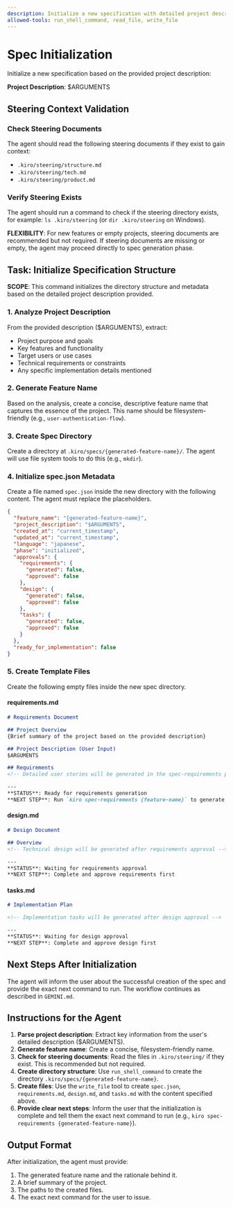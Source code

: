 ```yaml
---
description: Initialize a new specification with detailed project description and requirements
allowed-tools: run_shell_command, read_file, write_file
---
```


# Spec Initialization

Initialize a new specification based on the provided project description:

**Project Description**: $ARGUMENTS

## Steering Context Validation

### Check Steering Documents
The agent should read the following steering documents if they exist to gain context:
- `.kiro/steering/structure.md`
- `.kiro/steering/tech.md`
- `.kiro/steering/product.md`

### Verify Steering Exists
The agent should run a command to check if the steering directory exists, for example: `ls .kiro/steering` (or `dir .kiro/steering` on Windows).

**FLEXIBILITY**: For new features or empty projects, steering documents are recommended but not required. If steering documents are missing or empty, the agent may proceed directly to spec generation phase.

## Task: Initialize Specification Structure

**SCOPE**: This command initializes the directory structure and metadata based on the detailed project description provided.

### 1. Analyze Project Description
From the provided description ($ARGUMENTS), extract:
- Project purpose and goals
- Key features and functionality
- Target users or use cases
- Technical requirements or constraints
- Any specific implementation details mentioned

### 2. Generate Feature Name
Based on the analysis, create a concise, descriptive feature name that captures the essence of the project. This name should be filesystem-friendly (e.g., `user-authentication-flow`).

### 3. Create Spec Directory
Create a directory at `.kiro/specs/{generated-feature-name}/`. The agent will use file system tools to do this (e.g., `mkdir`).

### 4. Initialize spec.json Metadata
Create a file named `spec.json` inside the new directory with the following content. The agent must replace the placeholders.
```json
{
  "feature_name": "{generated-feature-name}",
  "project_description": "$ARGUMENTS",
  "created_at": "current_timestamp",
  "updated_at": "current_timestamp",
  "language": "japanese",
  "phase": "initialized",
  "approvals": {
    "requirements": {
      "generated": false,
      "approved": false
    },
    "design": {
      "generated": false,
      "approved": false
    },
    "tasks": {
      "generated": false,
      "approved": false
    }
  },
  "ready_for_implementation": false
}
```

### 5. Create Template Files
Create the following empty files inside the new spec directory.

#### requirements.md
```markdown
# Requirements Document

## Project Overview
{Brief summary of the project based on the provided description}

## Project Description (User Input)
$ARGUMENTS

## Requirements
<!-- Detailed user stories will be generated in the spec-requirements phase -->

---
**STATUS**: Ready for requirements generation
**NEXT STEP**: Run `kiro spec-requirements {feature-name}` to generate detailed requirements
```

#### design.md
```markdown
# Design Document

## Overview
<!-- Technical design will be generated after requirements approval -->

---
**STATUS**: Waiting for requirements approval
**NEXT STEP**: Complete and approve requirements first
```

#### tasks.md
```markdown
# Implementation Plan

<!-- Implementation tasks will be generated after design approval -->

---
**STATUS**: Waiting for design approval
**NEXT STEP**: Complete and approve design first
```

## Next Steps After Initialization

The agent will inform the user about the successful creation of the spec and provide the exact next command to run. The workflow continues as described in `GEMINI.md`.

## Instructions for the Agent

1.  **Parse project description**: Extract key information from the user's detailed description ($ARGUMENTS).
2.  **Generate feature name**: Create a concise, filesystem-friendly name.
3.  **Check for steering documents**: Read the files in `.kiro/steering/` if they exist. This is recommended but not required.
4.  **Create directory structure**: Use `run_shell_command` to create the directory `.kiro/specs/{generated-feature-name}`.
5.  **Create files**: Use the `write_file` tool to create `spec.json`, `requirements.md`, `design.md`, and `tasks.md` with the content specified above.
6.  **Provide clear next steps**: Inform the user that the initialization is complete and tell them the exact next command to run (e.g., `kiro spec-requirements {generated-feature-name}`).

## Output Format

After initialization, the agent must provide:
1. The generated feature name and the rationale behind it.
2. A brief summary of the project.
3. The paths to the created files.
4. The exact next command for the user to issue.
